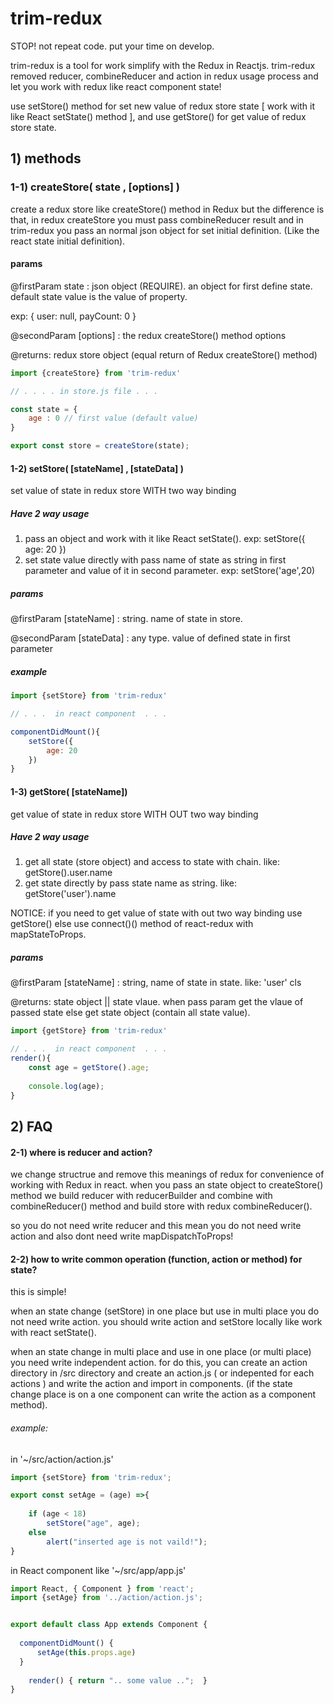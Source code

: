 # trim-redux
STOP! not repeat code. put your time on develop.

trim-redux is a tool for work simplify with the Redux in Reactjs. 
trim-redux removed reducer, combineReducer and action in redux usage process  and let you work with redux like react component state!

use setStore() method for set new value of redux store state [ work with it like React setState() method ], and use getStore() for get value of redux store state.


## 1) methods

### 1-1) createStore( state , [options] )
create a redux store like createStore() method in Redux but the difference is that, 
in redux createStore you must pass combineReducer result and in trim-redux you pass an
normal json object for set initial definition.
(Like the react state initial definition).
 
#### params
 
@firstParam state : json object (REQUIRE). an object for first define state.
default state value is the value of property. 

exp: { user: null, payCount: 0 }

@secondParam [options] : the redux createStore() method options

@returns: redux store object (equal return of Redux createStore() method)

```js
import {createStore} from 'trim-redux'

// . . . . in store.js file . . .

const state = {
    age : 0 // first value (default value)
}

export const store = createStore(state); 

```





#### 1-2) setStore( [stateName] , [stateData] )
set value of state in redux store WITH two way binding

##### Have 2 way usage

1) pass an object and work with it like React setState(). exp: setStore({ age: 20 })
2) set state value directly with pass name of state as string in first parameter
and value of it in second parameter. exp: setStore('age',20)

##### params

@firstParam [stateName] : string. name of state in store.

@secondParam [stateData] : any type. value of defined state in first parameter

##### example

```js
import {setStore} from 'trim-redux'

// . . .  in react component  . . .  

componentDidMount(){
    setStore({
        age: 20
    })
}
```






#### 1-3) getStore( [stateName])
get value of state in redux store WITH OUT two way binding

 ##### Have 2 way usage
 
1) get all state (store object) and access to state with chain. like: getStore().user.name
2) get state directly by pass state name as string. like: getStore('user').name

NOTICE:
 if you need to get value of state with out two way binding use getStore()
 else use connect()() method of react-redux with mapStateToProps.
 
 ##### params
 
@firstParam [stateName] : string, name of state in state. like: 'user'
cls

@returns: state object || state vlaue. when pass param get the vlaue of passed state else get state object (contain all state value). 

```js
import {getStore} from 'trim-redux'

// . . .  in react component  . . .  
render(){
    const age = getStore().age;
    
    console.log(age);
}
```


## 2) FAQ

#### 2-1) where is reducer and action?

we change structrue and remove this meanings of redux for convenience of working with Redux in react.
when you pass an state object to createStore() method we build reducer with reducerBuilder and combine with
combineReducer() method and build store with redux combineReducer().

so you do not need write reducer and this mean you do not need write action and also dont need 
 write mapDispatchToProps!

#### 2-2) how to write common operation (function, action or method) for state?

 this is simple!
 
when an state change (setStore) in one place but use in multi place you do not need write 
 action. you should write action and setStore locally like work with react setState().

when an state change in multi place and use in one place (or multi place) you need write independent
action. for do this, you can create an action directory in /src directory and create an action.js ( or indepented for each actions ) and
write the action and import in components. (if the state change place is on a one component can write the action as a component method).

###### example:

in '~/src/action/action.js'
```js
import {setStore} from 'trim-redux';

export const setAge = (age) =>{
    
    if (age < 18)
        setStore("age", age);
    else
        alert("inserted age is not vaild!");
}

```

in React component like '~/src/app/app.js'
```js
import React, { Component } from 'react';
import {setAge} from '../action/action.js';


export default class App extends Component {
    
  componentDidMount() {
      setAge(this.props.age)
  }
    
    render() { return ".. some value ..";  }
}
```